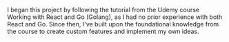 I began this project by following the tutorial from the Udemy course Working with React and Go (Golang), as I had no prior experience with both React and Go. Since then, I've built upon the foundational knowledge from the course to create custom features and implement my own ideas.
